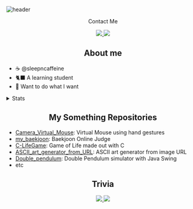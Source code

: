 ![header](https://capsule-render.vercel.app/api?type=venom&color=0:6f4d36,100:402d20&height=300&stroke=6F4E37&strokeWidth=1.5&section=header&text=Sleepn%27Caffeine&fontSize=90)
<p align='center'> Contact Me </p>
<p align='center'>
  <a href="mailto:parkjinjae0627@gmail.com">
    <img src="https://img.shields.io/badge/EMail%20-%23332421.svg?&style=for-the-badge&&logoColor=white"/>
  </a>
  <a href="https://github.com/0-inf">
    <img src="https://img.shields.io/badge/ZERO%20TO%20INF%20-%23000000.svg?&style=for-the-badge&&logoColor=white"/>
  </a>
</p>

<div class="About">
  <h2 align='center'>About me</h2>
  <ul>
    <li>☕ @sleepncaffeine</li>
    <li>🐈‍⬛ A learning student</li>
    <li>🍫 Want to do what I want</li>
  </ul>
</div>
<details>
<summary>Stats</summary>
  
![](http://github-profile-summary-cards.vercel.app/api/cards/profile-details?username=sleepncaffeine&theme=github_dark) 
![](http://github-profile-summary-cards.vercel.app/api/cards/repos-per-language?username=sleepncaffeine&theme=github_dark) 
![](http://github-profile-summary-cards.vercel.app/api/cards/most-commit-language?username=sleepncaffeine&theme=github_dark)
</details>

<div class="portfolio">
  <h2 align='center'>My Something Repositories</h2>
  <ul>
    <li><a href="https://github.com/sleepncaffeine/Camera_Virtual_Mouse">Camera_Virtual_Mouse</a>: Virtual Mouse using hand gestures</li>
    <li><a href="https://github.com/sleepncaffeine/my_baekjoon">my_baekjoon</a>: Baekjoon Online Judge</li>
    <li><a href="https://github.com/sleepncaffeine/C-LifeGame">C-LifeGame</a>: Game of Life made out with C</li>
    <li><a href="https://github.com/sleepncaffeine/ASCII_art_generator_from_URL">ASCII_art_generator_from_URL</a>: ASCII art generator from image URL</li>
    <li><a href="https://github.com/sleepncaffeine/Double_pendulum">Double_pendulum</a>: Double Pendulum simulator with Java Swing</li>
    <li>etc</li>
  </ul>
</div>
<h2 align='center'>Trivia</h2>
<p align='center'>
  <a href="https://www.instagram.com/sleep.n.caffe_ine/">
    <img src="https://img.shields.io/badge/-Instargram-DD2A7B?style=flat&logo=instagram&logoColor=white"/>
  </a>
  <a href="https://www.youtube.com/channel/UCfrfmPSPXdQ2koJJQLxCUOQ">
    <img src="https://img.shields.io/badge/-Youtube-DE3323?style=flat&logo=youtube&logoColor=white"/>
  </a>
</p>
